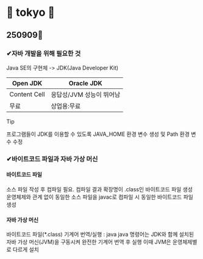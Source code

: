 # 💛 tokyo 💛
## 250909📝
### ✔자바 개발을 위해 필요한 것
Java SE의 구현체 -> JDK(Java Developer Kit)

Open JDK  | Oracle JDK
------------- | -------------
Content Cell  | 응답성/JVM 성능이 뛰어남
무료       | 상업용:무료


> [!TIP]
> 프로그램들이 JDK를 이용할 수 있도록 JAVA_HOME 환경 변수 생성 및 Path 환경 변수 수정


### ✔바이트코드 파일과 자바 가상 머신
#### 바이트코드 파일
소스 파일 작성 후 컴파일 필요.
컴파일 결과 확장명이 .class인 바이트코드 파일 생성
운영체제와 관계 없이 동일한 소스 파일을 javac로 컴파일 시 동일한 바이트코드 파일 생성

#### 자바 가상 머신
바이트코드 파일(*.class) 기계어 번역/실행 : java
java 명령어는 JDK와 함께 설치된 자바 가상 머신(JVM)을 구동시켜 완전한 기계어 번역 후 실행
이때 JVM은 운영체제별로 다르게 설치

